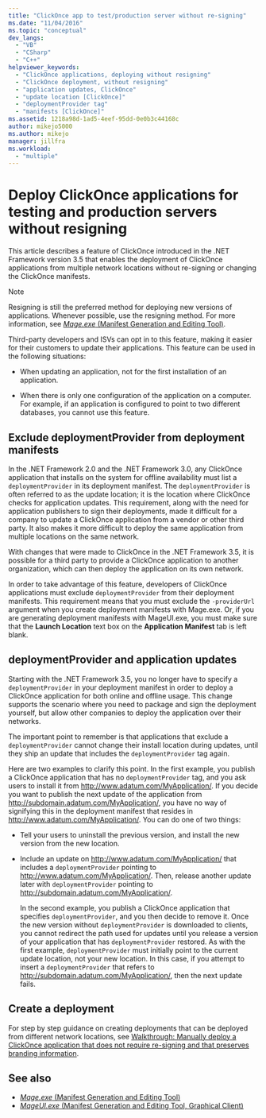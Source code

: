 ```yaml
---
title: "ClickOnce app to test/production server without re-signing"
ms.date: "11/04/2016"
ms.topic: "conceptual"
dev_langs:
  - "VB"
  - "CSharp"
  - "C++"
helpviewer_keywords:
  - "ClickOnce applications, deploying without resigning"
  - "ClickOnce deployment, without resigning"
  - "application updates, ClickOnce"
  - "update location [ClickOnce]"
  - "deploymentProvider tag"
  - "manifests [ClickOnce]"
ms.assetid: 1218a98d-1ad5-4eef-95dd-0e0b3c44168c
author: mikejo5000
ms.author: mikejo
manager: jillfra
ms.workload:
  - "multiple"
---
```

# Deploy ClickOnce applications for testing and production servers without resigning
This article describes a feature of ClickOnce introduced in the .NET Framework version 3.5 that enables the deployment of ClickOnce applications from multiple network locations without re-signing or changing the ClickOnce manifests.

> [!NOTE]
> Resigning is still the preferred method for deploying new versions of applications. Whenever possible, use the resigning method. For more information, see [*Mage.exe* (Manifest Generation and Editing Tool)](/dotnet/framework/tools/mage-exe-manifest-generation-and-editing-tool).

 Third-party developers and ISVs can opt in to this feature, making it easier for their customers to update their applications. This feature can be used in the following situations:

- When updating an application, not for the first installation of an application.

- When there is only one configuration of the application on a computer. For example, if an application is configured to point to two different databases, you cannot use this feature.

## Exclude deploymentProvider from deployment manifests
 In the .NET Framework 2.0 and the .NET Framework 3.0, any ClickOnce application that installs on the system for offline availability must list a `deploymentProvider` in its deployment manifest. The `deploymentProvider` is often referred to as the update location; it is the location where ClickOnce checks for application updates. This requirement, along with the need for application publishers to sign their deployments, made it difficult for a company to update a ClickOnce application from a vendor or other third party. It also makes it more difficult to deploy the same application from multiple locations on the same network.

 With changes that were made to ClickOnce in the .NET Framework 3.5, it is possible for a third party to provide a ClickOnce application to another organization, which can then deploy the application on its own network.

 In order to take advantage of this feature, developers of ClickOnce applications must exclude `deploymentProvider` from their deployment manifests. This requirement means that you must exclude the `-providerUrl` argument when you create deployment manifests with Mage.exe. Or, if you are generating deployment manifests with MageUI.exe, you must make sure that the **Launch Location** text box on the **Application Manifest** tab is left blank.

## deploymentProvider and application updates
 Starting with the .NET Framework 3.5, you no longer have to specify a `deploymentProvider` in your deployment manifest in order to deploy a ClickOnce application for both online and offline usage. This change supports the scenario where you need to package and sign the deployment yourself, but allow other companies to deploy the application over their networks.

 The important point to remember is that applications that exclude a `deploymentProvider` cannot change their install location during updates, until they ship an update that includes the `deploymentProvider` tag again.

 Here are two examples to clarify this point. In the first example, you publish a ClickOnce application that has no `deploymentProvider` tag, and you ask users to install it from http://www.adatum.com/MyApplication/. If you decide you want to publish the next update of the application from http://subdomain.adatum.com/MyApplication/, you have no way of signifying this in the deployment manifest that resides in http://www.adatum.com/MyApplication/. You can do one of two things:

- Tell your users to uninstall the previous version, and install the new version from the new location.

- Include an update on http://www.adatum.com/MyApplication/ that includes a `deploymentProvider` pointing to http://www.adatum.com/MyApplication/. Then, release another update later with `deploymentProvider` pointing to http://subdomain.adatum.com/MyApplication/.

  In the second example, you publish a ClickOnce application that specifies `deploymentProvider`, and you then decide to remove it. Once the new version without `deploymentProvider` is downloaded to clients, you cannot redirect the path used for updates until you release a version of your application that has `deploymentProvider` restored. As with the first example, `deploymentProvider` must initially point to the current update location, not your new location. In this case, if you attempt to insert a `deploymentProvider` that refers to http://subdomain.adatum.com/MyApplication/, then the next update fails.

## Create a deployment
 For step by step guidance on creating deployments that can be deployed from different network locations, see [Walkthrough: Manually deploy a ClickOnce application that does not require re-signing and that preserves branding information](../deployment/walkthrough-manually-deploying-a-clickonce-app-no-re-signing-required.md).

## See also
- [*Mage.exe* (Manifest Generation and Editing Tool)](/dotnet/framework/tools/mage-exe-manifest-generation-and-editing-tool)
- [*MageUI.exe* (Manifest Generation and Editing Tool, Graphical Client)](/dotnet/framework/tools/mageui-exe-manifest-generation-and-editing-tool-graphical-client)